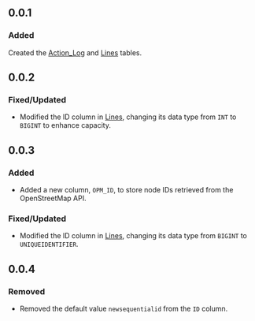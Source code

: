 ## 0.0.1
### Added
Created the [Action_Log](./TMS/dbo/Tables/Action_Log.sql) and [Lines](./TMS/dbo/Tables/Lines.sql) tables.


## 0.0.2
### Fixed/Updated
- Modified the ID column in [Lines](./TMS/dbo/Tables/Lines.sql), changing its data type from `INT` to `BIGINT` to enhance capacity.


## 0.0.3
### Added
- Added a new column, `OPM_ID`, to store node IDs retrieved from the OpenStreetMap API.

### Fixed/Updated
- Modified the ID column in [Lines](./TMS/dbo/Tables/Lines.sql), changing its data type from `BIGINT` to `UNIQUEIDENTIFIER`.

## 0.0.4
### Removed
- Removed the default value `newsequentialid` from the `ID` column.